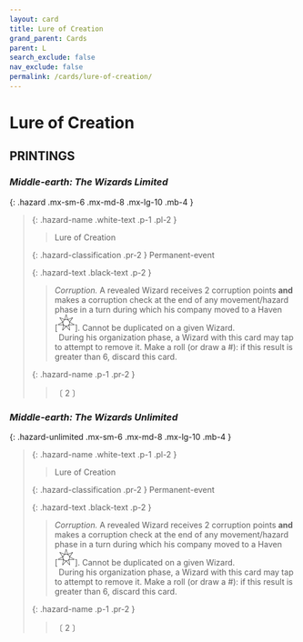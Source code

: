 ```yaml
---
layout: card
title: Lure of Creation
grand_parent: Cards
parent: L
search_exclude: false
nav_exclude: false
permalink: /cards/lure-of-creation/
---
```


# Lure of Creation


## PRINTINGS


### _Middle-earth: The Wizards Limited_

{: .hazard .mx-sm-6 .mx-md-8 .mx-lg-10 .mb-4 }
> {: .hazard-name .white-text .p-1 .pl-2 }
> > <div class="hazard-mp"></div>
> > <div class="card-name">Lure of Creation</div>
>
> {: .hazard-classification .pr-2 }
> Permanent-event
>
> {: .hazard-text .black-text .p-2 }
> > _Corruption._ A revealed Wizard receives 2 corruption points **and** makes a corruption check at the end of any movement/hazard phase in a turn during which his company moved to a Haven <nobr>[<img src="/assets/images/free-haven.svg">]</nobr>. Cannot be duplicated on a given Wizard. <br>&ensp;During his organization phase, a Wizard with this card may tap to attempt to remove it. Make a roll (or draw a #): if this result is greater than 6, discard this card. 
>
> {: .hazard-name .p-1 .pr-2 }
> > <div class="card-shield"></div>
> > <div class="card-corruption-white">〔 2 〕</div>

### _Middle-earth: The Wizards Unlimited_

{: .hazard-unlimited .mx-sm-6 .mx-md-8 .mx-lg-10 .mb-4 }
> {: .hazard-name .white-text .p-1 .pl-2 }
> > <div class="hazard-mp"></div>
> > <div class="card-name">Lure of Creation</div>
>
> {: .hazard-classification .pr-2 }
> Permanent-event
>
> {: .hazard-text .black-text .p-2 }
> > _Corruption._ A revealed Wizard receives 2 corruption points **and** makes a corruption check at the end of any movement/hazard phase in a turn during which his company moved to a Haven <nobr>[<img src="/assets/images/free-haven.svg">]</nobr>. Cannot be duplicated on a given Wizard. <br>&ensp;During his organization phase, a Wizard with this card may tap to attempt to remove it. Make a roll (or draw a #): if this result is greater than 6, discard this card. 
>
> {: .hazard-name .p-1 .pr-2 }
> > <div class="card-shield"></div>
> > <div class="card-corruption-white">〔 2 〕</div>
